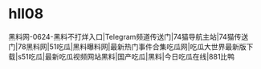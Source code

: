 # hll08
 黑料网-0624-黑料不打烊入口|Telegram频道传送门|74猫导航主站|74猫传送门|78黑料网|51吃瓜|黑料曝料网|最新热门事件合集吃瓜网|吃瓜大世界最新版下载|s51吃瓜|最新吃瓜视频网站黑料|国产吃瓜|黑料|今日吃瓜在线|881比鸭
